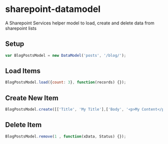 sharepoint-datamodel
====================

A Sharepoint Services helper model to load, create and delete data from sharepoint lists


Setup
-----
```javascript
var BlogPostsModel = new DataModel('posts', '/blog/');
```


Load Items
-----
```javascript
BlogPostsModel.load({count: 3}, function(records) {});
```


Create New Item
-----
```javascript
BlogPostsModel.create([['Title', 'My Title'],['Body', '<p>My Content</p>']], function(xData, Status) {});
```


Delete Item
-----
```javascript
BlogPostsModel.remove(1 , function(xData, Status) {});
```

